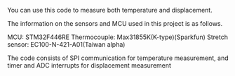 You can use this code to measure both temperature and displacement.

The information on the sensors and MCU used in this project is as follows.

MCU: STM32F446RE
Thermocouple: Max31855K(K-type)(Sparkfun)
Stretch sensor: EC100-N-421-A01(Taiwan alpha)

The code consists of SPI communication for temperature measurement, and timer and ADC interrupts for displacement measurement
